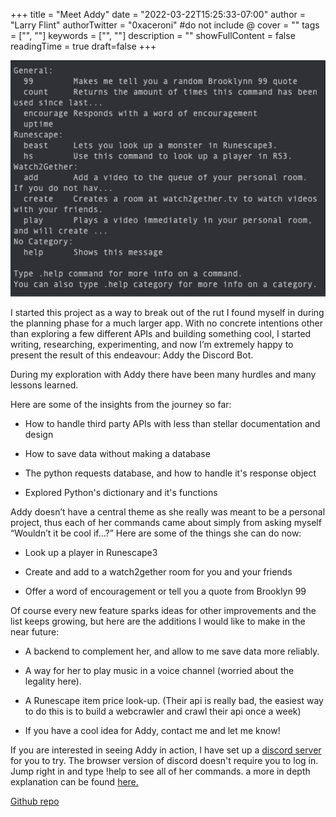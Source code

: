 +++
title = "Meet Addy"
date = "2022-03-22T15:25:33-07:00"
author = "Larry Flint"
authorTwitter = "0xaceroni" #do not include @
cover = ""
tags = ["", ""]
keywords = ["", ""]
description = ""
showFullContent = false
readingTime = true
draft=false
+++

![addy-help](/project-pictures/addy-help.png)

I started this project as a way to break out of the rut I found myself in during the planning phase for a much larger app. With no concrete intentions other than exploring a few different APIs and building something cool, I started writing, researching, experimenting, and now I’m extremely happy to present the result of this endeavour: Addy the Discord Bot.

During my exploration with Addy there have been many hurdles and many lessons learned.

Here are some of the insights from the journey so far:

- How to handle third party APIs with less than stellar documentation and design

- How to save data without making a database

- The python requests database, and how to handle it's response object

- Explored Python's dictionary and it's functions

Addy doesn’t have a central theme as she really was meant to be a personal project, thus each of her commands came about simply from asking myself “Wouldn’t it be cool if…?” Here are some of the things she can do now:

- Look up a player in Runescape3

- Create and add to a watch2gether room for you and your friends

- Offer a word of encouragement or tell you a quote from Brooklyn 99

Of course every new feature sparks ideas for other improvements and the list keeps growing, but here are the additions I would like to make in the near future:

- A backend to complement her, and allow to me save data more reliably.

- A way for her to play music in a voice channel (worried about the legality here).

- A Runescape item price look-up. (Their api is really bad, the easiest way to do this is to build a webcrawler and crawl their api once a week)

- If you have a cool idea for Addy, contact me and let me know!

If you are interested in seeing Addy in action, I have set up a [discord server](https://discord.gg/a5EXHbGwzH) for you to try. The browser version of discord doesn't require you to log in. Jump right in and type !help to see all of her commands. a more in depth explanation can be found [here.](https://github.com/Acer0ni/Addy-the-disc-bot/blob/main/README.md)

[Github repo](https://github.com/Acer0ni/Addy-the-disc-bot)
